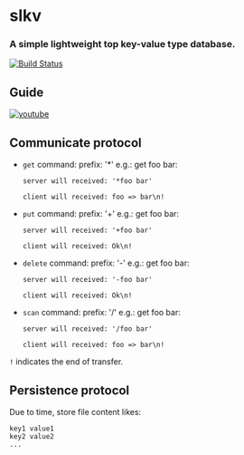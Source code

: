 # slkv

### A simple lightweight top key-value type database.

[![Build Status](https://travis-ci.com/ltoddy/slkv.svg?branch=master)](https://travis-ci.com/ltoddy/slkv)

## Guide

[![youtube](https://img.youtube.com/vi/stotBH8TCXY/0.jpg)](https://www.youtube.com/watch?v=stotBH8TCXY)

## Communicate protocol

- `get` command: prefix: '*'
    e.g.: get foo bar:

    `server will received: '*foo bar'`

    `client will received: foo => bar\n!`

- `put` command: prefix: '+'
    e.g.: get foo bar:

    `server will received: '+foo bar'`

    `client will received: Ok\n!`

- `delete` command: prefix: '-'
    e.g.: get foo bar:

    `server will received: '-foo bar'`

    `client will received: Ok\n!`

- `scan` command: prefix: '/'
    e.g.: get foo bar:

    `server will received: '/foo bar'`

    `client will received: foo => bar\n!`

`!` indicates the end of transfer.


## Persistence protocol

Due to time, store file content likes:

```
key1 value1
key2 value2
...
```
